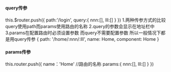####  query传参
this.$router.push({
    path:'/login',
    query:{
        nnn:[],
        lll:[]
    }
})
1.两种传参方式的比较 query使用path而params使用路由的名称
2.query的参数会显示在地址栏中
3.params在配置路由时必须设置参数 而query不需要配置参数 所以一般情况下都是用query传参
{
path: '/home/:nnn/:lll',
name: Home,
component: Home
}
####  params传参
this.router.push({
    name：'Home' //路由的名称
    params:{
        nnn:[],
        lll:[]
    }
})
